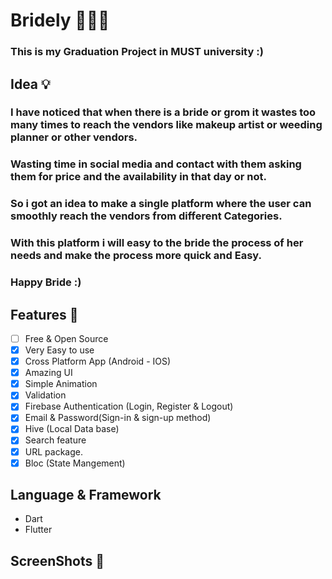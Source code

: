 # Bridely 👰🏻‍♀️

### This is my Graduation Project in MUST university :) 

##

## Idea 💡

### I have noticed that when there is a bride or grom it wastes too many times to reach the vendors like makeup artist or weeding planner or other vendors.
### Wasting time in social media and contact with them asking them for price and the availability in that day or not.
### So i got an idea to make a single platform where the user can smoothly reach the vendors from different Categories.
### With this platform i will easy to the bride the process of her needs and make the process more quick and Easy.
### Happy Bride :) 

##

## Features :dart:
* [ ] Free & Open Source
* [x] Very Easy to use
* [x] Cross Platform App (Android - IOS)
* [x] Amazing UI 
* [x] Simple Animation
* [x] Validation
* [x] Firebase Authentication (Login, Register & Logout)
* [x] Email & Password(Sign-in & sign-up method)
* [x] Hive (Local Data base)
* [x] Search feature
* [x] URL package.
* [x] Bloc (State Mangement)

## Language & Framework
* Dart
* Flutter


## ScreenShots 📸 
